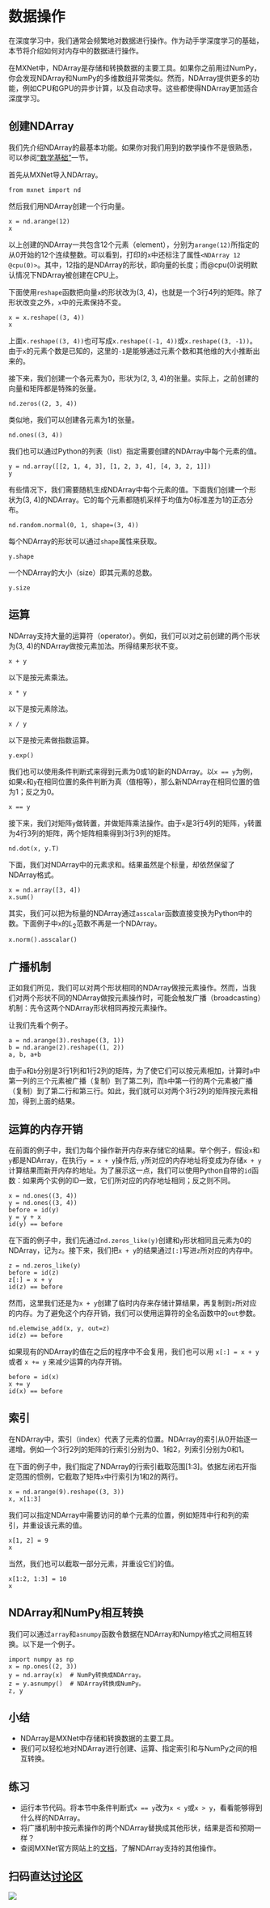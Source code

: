 # 数据操作

在深度学习中，我们通常会频繁地对数据进行操作。作为动手学深度学习的基础，本节将介绍如何对内存中的数据进行操作。

在MXNet中，NDArray是存储和转换数据的主要工具。如果你之前用过NumPy，你会发现NDArray和NumPy的多维数组非常类似。然而，NDArray提供更多的功能，例如CPU和GPU的异步计算，以及自动求导。这些都使得NDArray更加适合深度学习。


## 创建NDArray

我们先介绍NDArray的最基本功能。如果你对我们用到的数学操作不是很熟悉，可以参阅[“数学基础”](../chapter_appendix/math.md)一节。

首先从MXNet导入NDArray。

```{.python .input  n=1}
from mxnet import nd
```

然后我们用NDArray创建一个行向量。

```{.python .input  n=2}
x = nd.arange(12)
x
```

以上创建的NDArray一共包含12个元素（element），分别为`arange(12)`所指定的从0开始的12个连续整数。可以看到，打印的`x`中还标注了属性`<NDArray 12 @cpu(0)>`。其中，12指的是NDArray的形状，即向量的长度；而@cpu(0)说明默认情况下NDArray被创建在CPU上。

下面使用`reshape`函数把向量`x`的形状改为(3, 4)，也就是一个3行4列的矩阵。除了形状改变之外，`x`中的元素保持不变。

```{.python .input  n=3}
x = x.reshape((3, 4))
x
```

上面`x.reshape((3, 4))`也可写成`x.reshape((-1, 4))`或`x.reshape((3, -1))`。由于`x`的元素个数是已知的，这里的`-1`是能够通过元素个数和其他维的大小推断出来的。

接下来，我们创建一个各元素为0，形状为(2, 3, 4)的张量。实际上，之前创建的向量和矩阵都是特殊的张量。

```{.python .input  n=4}
nd.zeros((2, 3, 4))
```

类似地，我们可以创建各元素为1的张量。

```{.python .input  n=5}
nd.ones((3, 4))
```

我们也可以通过Python的列表（list）指定需要创建的NDArray中每个元素的值。

```{.python .input  n=6}
y = nd.array([[2, 1, 4, 3], [1, 2, 3, 4], [4, 3, 2, 1]])
y
```

有些情况下，我们需要随机生成NDArray中每个元素的值。下面我们创建一个形状为(3, 4)的NDArray。它的每个元素都随机采样于均值为0标准差为1的正态分布。

```{.python .input  n=7}
nd.random.normal(0, 1, shape=(3, 4))
```

每个NDArray的形状可以通过`shape`属性来获取。

```{.python .input  n=8}
y.shape
```

一个NDArray的大小（size）即其元素的总数。

```{.python .input  n=9}
y.size
```

## 运算

NDArray支持大量的运算符（operator）。例如，我们可以对之前创建的两个形状为(3, 4)的NDArray做按元素加法。所得结果形状不变。

```{.python .input  n=10}
x + y
```

以下是按元素乘法。

```{.python .input  n=11}
x * y
```

以下是按元素除法。

```{.python .input}
x / y
```

以下是按元素做指数运算。

```{.python .input  n=12}
y.exp()
```

我们也可以使用条件判断式来得到元素为0或1的新的NDArray。以`x == y`为例，如果`x`和`y`在相同位置的条件判断为真（值相等），那么新NDArray在相同位置的值为1；反之为0。

```{.python .input}
x == y
```

接下来，我们对矩阵`y`做转置，并做矩阵乘法操作。由于`x`是3行4列的矩阵，`y`转置为4行3列的矩阵，两个矩阵相乘得到3行3列的矩阵。

```{.python .input  n=13}
nd.dot(x, y.T)
```

下面，我们对NDArray中的元素求和。结果虽然是个标量，却依然保留了NDArray格式。

```{.python .input}
x = nd.array([3, 4])
x.sum()
```

其实，我们可以把为标量的NDArray通过`asscalar`函数直接变换为Python中的数。下面例子中`x`的$L_2$范数不再是一个NDArray。

```{.python .input}
x.norm().asscalar()
```

## 广播机制

正如我们所见，我们可以对两个形状相同的NDArray做按元素操作。然而，当我们对两个形状不同的NDArray做按元素操作时，可能会触发广播（broadcasting）机制：先令这两个NDArray形状相同再按元素操作。

让我们先看个例子。

```{.python .input  n=14}
a = nd.arange(3).reshape((3, 1))
b = nd.arange(2).reshape((1, 2))
a, b, a+b
```

由于`a`和`b`分别是3行1列和1行2列的矩阵，为了使它们可以按元素相加，计算时`a`中第一列的三个元素被广播（复制）到了第二列，而`b`中第一行的两个元素被广播（复制）到了第二行和第三行。如此，我们就可以对两个3行2列的矩阵按元素相加，得到上面的结果。

## 运算的内存开销

在前面的例子中，我们为每个操作新开内存来存储它的结果。举个例子，假设`x`和`y`都是NDArray，在执行`y = x + y`操作后, `y`所对应的内存地址将变成为存储`x + y`计算结果而新开内存的地址。为了展示这一点，我们可以使用Python自带的`id`函数：如果两个实例的ID一致，它们所对应的内存地址相同；反之则不同。

```{.python .input  n=15}
x = nd.ones((3, 4))
y = nd.ones((3, 4))
before = id(y)
y = y + x
id(y) == before
```

在下面的例子中，我们先通过`nd.zeros_like(y)`创建和`y`形状相同且元素为0的NDArray，记为`z`。接下来，我们把`x + y`的结果通过`[:]`写进`z`所对应的内存中。

```{.python .input  n=16}
z = nd.zeros_like(y)
before = id(z)
z[:] = x + y
id(z) == before
```

然而，这里我们还是为`x + y`创建了临时内存来存储计算结果，再复制到`z`所对应的内存。为了避免这个内存开销，我们可以使用运算符的全名函数中的`out`参数。

```{.python .input  n=17}
nd.elemwise_add(x, y, out=z)
id(z) == before
```

如果现有的NDArray的值在之后的程序中不会复用，我们也可以用 `x[:] = x + y` 或者 `x += y` 来减少运算的内存开销。

```{.python .input  n=18}
before = id(x)
x += y
id(x) == before
```

## 索引

在NDArray中，索引（index）代表了元素的位置。NDArray的索引从0开始逐一递增。例如一个3行2列的矩阵的行索引分别为0、1和2，列索引分别为0和1。

在下面的例子中，我们指定了NDArray的行索引截取范围[1:3]。依据左闭右开指定范围的惯例，它截取了矩阵`x`中行索引为1和2的两行。

```{.python .input  n=19}
x = nd.arange(9).reshape((3, 3))
x, x[1:3]
```

我们可以指定NDArray中需要访问的单个元素的位置，例如矩阵中行和列的索引，并重设该元素的值。

```{.python .input  n=20}
x[1, 2] = 9
x
```

当然，我们也可以截取一部分元素，并重设它们的值。

```{.python .input  n=21}
x[1:2, 1:3] = 10
x
```

## NDArray和NumPy相互转换

我们可以通过`array`和`asnumpy`函数令数据在NDArray和Numpy格式之间相互转换。以下是一个例子。

```{.python .input  n=22}
import numpy as np
x = np.ones((2, 3))
y = nd.array(x)  # NumPy转换成NDArray。
z = y.asnumpy()  # NDArray转换成NumPy。
z, y
```

## 小结

* NDArray是MXNet中存储和转换数据的主要工具。
* 我们可以轻松地对NDArray进行创建、运算、指定索引和与NumPy之间的相互转换。


## 练习

* 运行本节代码。将本节中条件判断式`x == y`改为`x < y`或`x > y`，看看能够得到什么样的NDArray。
* 将广播机制中按元素操作的两个NDArray替换成其他形状，结果是否和预期一样？
* 查阅MXNet官方网站上的[文档](https://mxnet.incubator.apache.org/api/python/ndarray/ndarray.html)，了解NDArray支持的其他操作。


## 扫码直达[讨论区](https://discuss.gluon.ai/t/topic/745)

![](../img/qr_ndarray.svg)
